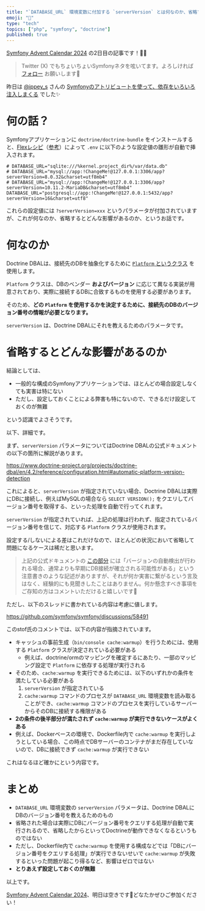 ```yaml
---
title: "`DATABASE_URL` 環境変数に付加する `serverVersion` とは何なのか、省略するとどんな影響があるのか"
emoji: "🎻"
type: "tech"
topics: ["php", "symfony", "doctrine"]
published: true
---
```


[Symfony Advent Calendar 2024](https://qiita.com/advent-calendar/2024/symfony) の2日目の記事です！🎄✨

> Twitter (X) でもちょいちょいSymfonyネタを呟いてます。よろしければ [フォロー](https://x.com/ttskch) お願いします🤲

昨日は [@ippey_s](https://x.com/ippey_s) さんの [Symfonyのアトリビュートを使って、依存をいろいろ注入しまくる](https://qiita.com/ippey_s/items/b4e9b3f156fcc5289ee5) でした✨

# 何の話？

Symfonyアプリケーションに `doctrine/doctrine-bundle` をインストールすると、[Flexレシピ](https://github.com/symfony/recipes/blob/main/doctrine/doctrine-bundle/2.13/manifest.json#L9-L17)（[参考](https://zenn.dev/ttskch/articles/13013224b61531)）によって `.env` に以下のような設定値の雛形が自動で挿入されます。

```
# DATABASE_URL="sqlite:///%kernel.project_dir%/var/data.db"
# DATABASE_URL="mysql://app:!ChangeMe!@127.0.0.1:3306/app?serverVersion=8.0.32&charset=utf8mb4"
# DATABASE_URL="mysql://app:!ChangeMe!@127.0.0.1:3306/app?serverVersion=10.11.2-MariaDB&charset=utf8mb4"
DATABASE_URL="postgresql://app:!ChangeMe!@127.0.0.1:5432/app?serverVersion=16&charset=utf8"
```

これらの設定値には `?serverVersion=xxx` というパラメータが付加されていますが、これが何なのか、省略するとどんな影響があるのか、というお話です。

# 何なのか

Doctrine DBALは、接続先のDBを抽象化するために [`Platform` というクラス](https://www.doctrine-project.org/projects/doctrine-dbal/en/4.2/reference/platforms.html) を使用します。

`Platform` クラスは、DBのベンダー **およびバージョン** に応じて異なる実装が用意されており、実際に接続するDBに合致するものを使用する必要があります。

そのため、**どの `Platform` を使用するかを決定するために、接続先のDBのバージョン番号の情報が必要となります。**

`serverVersion` は、Doctrine DBALにそれを教えるためのパラメータです。

# 省略するとどんな影響があるのか

結論としては、

* 一般的な構成のSymfonyアプリケーションでは、ほとんどの場合設定しなくても実害は特にない
* ただし、設定しておくことによる弊害も特にないので、できるだけ設定しておくのが無難

という認識でよさそうです。

以下、詳細です。

まず、`serverVersion` パラメータについてはDoctrine DBALの公式ドキュメントの以下の箇所に解説があります。

https://www.doctrine-project.org/projects/doctrine-dbal/en/4.2/reference/configuration.html#automatic-platform-version-detection

これによると、`serverVersion` が指定されていない場合、Doctrine DBALは実際にDBに接続し、例えばMySQLの場合なら `SELECT VERSION();` をクエリしてバージョン番号を取得する、といった処理を自動で行ってくれます。

`serverVersion` が指定されていれば、上記の処理は行われず、指定されているバージョン番号を信じて、対応する `Platform` クラスが使用されます。

設定する/しないによる差はこれだけなので、ほとんどの状況において省略して問題になるケースは稀だと思います。

> 上記の公式ドキュメントの [この部分](https://www.doctrine-project.org/projects/doctrine-dbal/en/4.2/reference/configuration.html#automatic-platform-version-detection:~:text=The%20drivers%20will%20automatically%20detect%20the%20platform%20version%20and%20instantiate%20the%20corresponding%20platform%20class.%20However%2C%20this%20mechanism%20might%20cause%20the%20connection%20to%20be%20established%20prematurely) には「バージョンの自動検出が行われる場合、通常よりも早期にDB接続が確立される可能性がある」という注意書きのような記述がありますが、それが何か実害に繋がるという言及はなく、経験的にも見聞きしたことはありません。何か懸念すべき事項をご存知の方はコメントいただけると嬉しいです🙏

ただし、以下のスレッドに書かれている内容は考慮に値します。

https://github.com/symfony/symfony/discussions/58491

このstof氏のコメントでは、以下の内容が指摘されています。

* キャッシュの事前生成（`bin/console cache:warmup`）を行うためには、使用する `Platform` クラスが決定されている必要がある
    * 例えば、doctrine/ormのマッピングを確定するにあたり、一部のマッピング設定で `Platform` に依存する処理が実行される
* そのため、`cache:warmup` を実行できるためには、以下のいずれかの条件を満たしている必要がある
    1. `serverVersion` が指定されている
    2. `cache:warmup` コマンドのプロセスが `DATABASE_URL` 環境変数を読み取ることができ、`cache:warmup` コマンドのプロセスを実行しているサーバーからそのDBに接続する権限がある
* **2の条件の後半部分が満たされず `cache:warmup` が実行できないケースがよくある**
* 例えば、Dockerベースの環境で、Dockerfile内で `cache:warmup` を実行しようとしている場合、この時点でDBサーバーのコンテナがまだ存在していないので、DBに接続できず `cache:warmup` が実行できない

これはなるほど確かにという内容です。

# まとめ

* `DATABASE_URL` 環境変数の `serverVersion` パラメータは、Doctrine DBALにDBのバージョン番号を教えるためのもの
* 省略された場合は実際にDBにバージョン番号をクエリする処理が自動で実行されるので、省略したからといってDoctrineが動作できなくなるというものではない
* ただし、Dockerfile内で `cache:warmup` を使用する構成などでは「DBにバージョン番号をクエリする処理」が実行できないせいで `cache:warmup` が失敗するといった問題が起こり得るなど、影響はゼロではない
* **とりあえず設定しておくのが無難**

以上です。

[Symfony Advent Calendar 2024](https://qiita.com/advent-calendar/2024/symfony)、明日は空きです🥺どなたかぜひご参加ください！
